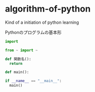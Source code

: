 # algorithm-of-python
Kind of a initiation of python learning

Pythonのプログラムの基本形
~~~python
import

from ~ import ~

def 関数名():
  return

def main():

if __name__ == "__main__":
  main()
~~~
